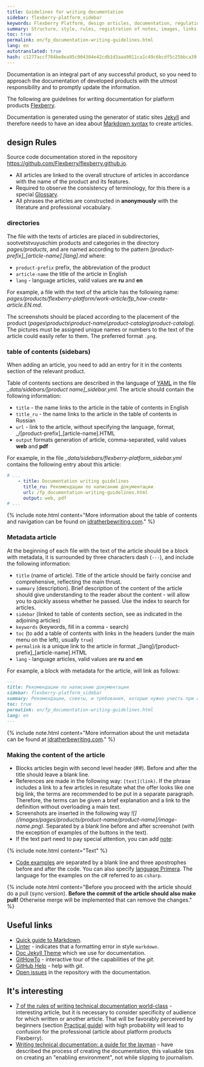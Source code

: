 ```yaml
--- 
title: Guidelines for writing documentation 
sidebar: flexberry-platform_sidebar 
keywords: Flexberry Platform, design articles, documentation, regulations 
summary: Structure, style, rules, registration of notes, images, links, and code examples 
toc: true 
permalink: en/fp_documentation-writing-guidelines.html 
lang: en 
autotranslated: true 
hash: c1277accf704be8ea95c004304e42cdb1d3aaa9011ca1c49c6bcdf5c25bbca39 
--- 
```


Documentation is an integral part of any successful product, so you need to approach the documentation of developed products with the utmost responsibility and to promptly update the information. 

The following are guidelines for writing documentation for platform products [Flexberry](https://flexberry.github.io/ru/fp_landing_page.html). 

Documentation is generated using the generator of static sites [Jekyll](https://jekyllrb.com/) and therefore needs to have an idea about [Markdown syntax](https://daringfireball.net/projects/markdown/syntax) to create articles. 

## design Rules 

Source code documentation stored in the repository <https://github.com/Flexberry/flexberry.github.io>. 

* All articles are linked to the overall structure of articles in accordance with the name of the product and its features. 
* Required to observe the consistency of terminology, for this there is a special [Glossary](fp_glossary.html). 
* All phrases the articles are constructed in __anonymously__ with the literature and professional vocabulary. 

### directories 

The file with the texts of articles are placed in subdirectories, sootvetstvuyuschim products and categories in the directory _pages/products_, and are named according to the pattern _\[product-prefix\]\_\[article-name\].\[lang\].md_ where: 

* `product-prefix` prefix, the abbreviation of the product 
* `article-name` the title of the article in English 
* `lang` - language articles, valid values are **ru** and **en** 

For example, a file with the text of the article has the following name: _pages/products/flexberry-platform/work-article/fp_how-create-article.EN.md_. 

The screenshots should be placed according to the placement of the product (_pages\products\product-name\product-catalog\product-catalog_). The pictures must be assigned unique names or numbers to the text of the article could easily refer to them. The preferred format `.png`. 

### table of contents (sidebars) 

When adding an article, you need to add an entry for it in the contents section of the relevant product. 

Table of contents sections are described in the language of [YAML](https://yaml.org/) in the file _\_data/sidebars/\[product name\]\_sidebar.yml_. 
The article should contain the following information: 

* `title` - the name links to the article in the table of contents in English 
* `title_ru` - the name links to the article in the table of contents in Russian 
* `url` - link to the article, without specifying the language, format, _/\[product-prefix\]\_\[article-name\].HTML 
* `output` formats generation of article, comma-separated, valid values **web** and **pdf** 

For example, in the file _\_data/sidebars/flexberry-platform\_sidebar.yml_ contains the following entry about this article: 

```yml
# ...
    - title: Documentation writing guidelines
      title_ru: Рекомендации по написанию документации
      url: /fp_documentation-writing-guidelines.html
      output: web, pdf
# ...
``` 

{% include note.html content="More information about the table of contents and navigation can be found on [idratherbewriting.com](https://idratherbewriting.com/documentation-theme-jekyll/mydoc_sidebar_navigation.html)." %} 

### Metadata article 

At the beginning of each file with the text of the article should be a block with metadata, it is surrounded by three characters dash (`---`), and include the following information: 

* `title` (name of article). Title of the article should be fairly concise and comprehensive, reflecting the main thrust. 
* `summary` (description). Brief description of the content of the article should give understanding to the reader about the content - will allow you to quickly assess whether he passed. Use the index to search for articles. 
* `sidebar` (linked to table of contents section, see as indicated in the adjoining articles) 
* `keywords` (keywords, fill in a comma - search) 
* `toc` (to add a table of contents with links in the headers (under the main menu on the left), usually `true`) 
* `permalink` is a unique link to the article in format _\[lang\]/\[product-prefix\]\_\[article-name\].HTML 
* `lang` - language articles, valid values are **ru** and **en** 

For example, a block with metadata for the article, will link as follows: 

```md
---
title: Рекомендации по написанию документации
sidebar: flexberry-platform_sidebar
summary: Рекомендации, советы, и требования, которые нужно учесть при создании статьи.
toc: true
permalink: en/fp_documentation-writing-guidelines.html
lang: en
---
``` 

{% include note.html content="More information about the unit metadata can be found at [idratherbewriting.com](https://idratherbewriting.com/documentation-theme-jekyll/mydoc_pages.html#frontmatter)." %} 

### Making the content of the article 

* Blocks articles begin with second level header (##). Before and after the title should leave a blank line. 
* References are made in the following way: `[text](link)`. If the phrase includes a link to a few articles in resultate what the offer looks like one big link, the terms are recommended to be put in a separate paragraph. Therefore, the terms can be given a brief explanation and a link to the definition without overloading a main text. 
* Screenshots are inserted in the following way _\!\[\]\(/images/pages/products/product-name/product-name]/image-name.png)_. Separated by a blank line before and after screenshot (with the exception of examples of the buttons in the text). 
* If the text part need to pay special attention, you can add [note](https://flexberry.github.io/mydoc_alerts.html): 

{% include note.html content="Text" %} 

* [Code examples](https://flexberry.github.io/mydoc_code_samples.html) are separated by a blank line and three apostrophes before and after the code. You can also specify [language Primera](http://idratherbewriting.com/documentation-theme-jekyll/mydoc_syntax_highlighting.html#available-lexers). The language for the examples on the c# referred to as `csharp`. 

{% include note.html content="Before you proceed with the article should do a pull (sync version). **Before the commit of the article should also make pull!** Otherwise merge will be implemented that can remove the changes." %} 

## Useful links 

* [Quick guide to Markdown](https://paulradzkov.com/2014/markdown_cheatsheet/). 
* [Linter](https://marketplace.visualstudio.com/items?itemName=DavidAnson.vscode-markdownlint) - indicates that a formatting error in style `markdown`. 
* [Doc Jekyll Theme](https://idratherbewriting.com/documentation-theme-jekyll/) which we use for documentation. 
* [GitHowTo](https://githowto.com/ru) - interactive tour of the capabilities of the _git_. 
* [GitHub Help](https://help.github.com/) - help with _git_. 
* [Open issues](https://github.com/Flexberry/flexberry.github.io/issues) in the repository with the documentation. 

## It's interesting 

* [7 of the rules of writing technical documentation world-class](https://habr.com/ru/post/303760/) - interesting article, but it is necessary to consider specificity of audience for which written or another article. That will be favorably perceived by beginners (section [Practical guide](https://flexberry.github.io/ru/gpg_landing-page.html)) with high probability will lead to confusion for the professional (article about platform products Flexberry). 
* [Writing technical documentation: a guide for the layman](https://habr.com/ru/post/421549/) - have described the process of creating the documentation, this valuable tips on creating an "enabling environment", not while slipping to journalism. 




